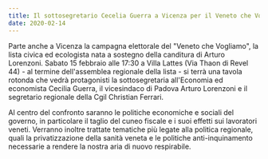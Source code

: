 ```yaml
---
title: Il sottosegretario Cecelia Guerra a Vicenza per il Veneto che Vogliamo
date: 2020-02-14
---
```


Parte anche a Vicenza la campagna elettorale del "Veneto che Vogliamo", la lista civica ed ecologista nata a sostegno della canditura di Arturo Lorenzoni. Sabato 15 febbraio alle 17:30 a Villa Lattes (Via Thaon di Revel 44) - al termine dell'assemblea regionale della lista - si terrà una tavola rotonda che vedrà protagonisti la sottosegretaria all'Economia ed economista Cecilia Guerra, il vicesindaco di Padova Arturo Lorenzoni e il segretario regionale della Cgil Christian Ferrari.

Al centro del confronto saranno le politiche economiche e sociali del governo, in particolare il taglio del cuneo fiscale e i suoi effetti sui lavoratori veneti. Verranno inoltre trattate tematiche più legate alla politica regionale, quali la privatizzazione della sanità veneta e le politiche anti-inquinamento necessarie a rendere la nostra aria di nuovo respirabile.
